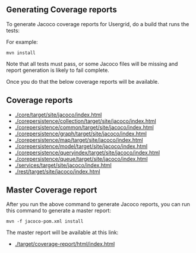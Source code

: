 Generating Coverage reports
---

To generate Jacoco coverage reports for Usergrid, do a build that runs the tests:

For example:

    mvn install


Note that all tests must pass, or some Jacoco files will be missing and report generation is likely to fail complete.

Once you do that the below coverage reports will be available.


Coverage reports
---

* [./core/target/site/jacoco/index.html](file:./core/target/site/jacoco/index.html)
* [./corepersistence/collection/target/site/jacoco/index.html](file:./corepersistence/collection/target/site/jacoco/index.html)
* [./corepersistence/common/target/site/jacoco/index.html](file:./corepersistence/common/target/site/jacoco/index.html)
* [./corepersistence/graph/target/site/jacoco/index.html](file:./corepersistence/graph/target/site/jacoco/index.html)
* [./corepersistence/map/target/site/jacoco/index.html](file:./corepersistence/map/target/site/jacoco/index.html)
* [./corepersistence/model/target/site/jacoco/index.html](file:./corepersistence/model/target/site/jacoco/index.html)
* [./corepersistence/queryindex/target/site/jacoco/index.html](file:./corepersistence/queryindex/target/site/jacoco/index.html)
* [./corepersistence/queue/target/site/jacoco/index.html](file:./corepersistence/queue/target/site/jacoco/index.html)
* [./services/target/site/jacoco/index.html](file:./services/target/site/jacoco/index.html)
* [./rest/target/site/jacoco/index.html](file:./services/target/site/jacoco/index.html)


Master Coverage report
---

After you run the above command to generate Jacoco reports, you can run this command to generate a master report:

    mvn -f jacoco-pom.xml install

The master report will be available at this link:

* [./target/coverage-report/html/index.html](file:./target/coverage-report/html/index.html)
